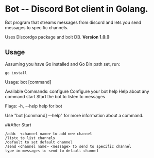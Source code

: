 # Bot -- Discord Bot client in Golang.
Bot program that streams messages from discord and lets you send messages to specific channels.</p>
Uses Discordgo package and bolt DB.
**Version 1.0.0**
## Usage
Assuming you have Go installed and Go Bin path set, run:

```
go install
```

Usage:
  bot [command]

Available Commands:
  configure   Configure your bot
  help        Help about any command
  start       Start the bot to listen to messages

Flags:
  -h, --help   help for bot

Use "bot [command] --help" for more information about a command.

##After Start 
```
/addc  <channel name> to add new channel 
/listc to list channels
/default to set default channel
/send <channel name> <message> to send to specific channel
type in messages to send to default channel
```